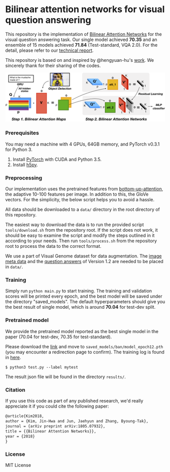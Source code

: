 # Bilinear attention networks for visual question answering

This repository is the implementation of [Bilinear Attention Networks](http://arxiv.org/abs/1805.07932) for the visual question answering task. Our single model achieved **70.35** and an ensemble of 15 models achieved **71.84** (Test-standard, VQA 2.0). For the detail, please refer to our [technical report](http://arxiv.org/abs/1805.07932).

This repository is based on and inspired by @hengyuan-hu's [work](https://github.com/hengyuan-hu/bottom-up-attention-vqa). We sincerely thank for their sharing of the codes.

![Overview of bilinear attention networks](misc/ban_overview.png)

### Prerequisites

You may need a machine with 4 GPUs, 64GB memory, and PyTorch v0.3.1 for Python 3.

1. Install [PyTorch](http://pytorch.org/) with CUDA and Python 3.5.
2. Install [h5py](http://docs.h5py.org/en/latest/build.html).

### Preprocessing

Our implementation uses the pretrained features from [bottom-up-attention](https://github.com/peteanderson80/bottom-up-attention), the adaptive 10-100 features per image. In addition to this, the GloVe vectors. For the simplicity, the below script helps you to avoid a hassle.

All data should be downloaded to a `data/` directory in the root directory of this repository.

The easiest way to download the data is to run the provided script `tools/download.sh` from the repository root. If the script does not work, it should be easy to examine the script and modify the steps outlined in it according to your needs. Then run `tools/process.sh` from the repository root to process the data to the correct format.

We use a part of Visual Genome dataset for data augmentation. The [image meta data](https://visualgenome.org/static/data/dataset/image_data.json.zip) and the [question answers](https://visualgenome.org/static/data/dataset/question_answers.json.zip) of Version 1.2 are needed to be placed in `data/`.

### Training

Simply run `python main.py` to start training. The training and validation scores will be printed every epoch, and the best model will be saved under the directory "saved_models". The default hyperparameters should give you the best result of single model, which is around **70.04** for test-dev split. 

### Pretrained model

We provide the pretrained model reported as the best single model in the paper (70.04 for test-dev, 70.35 for test-standard).

Please download the [link](https://drive.google.com/uc?export=download&id=1OGYxF5WY4uYc_6UobDjhrJIHkl2UGNct) and move to `saved_models/ban/model_epoch12.pth` (you may encounter a redirection page to confirm). The training log is found in [here](https://drive.google.com/uc?export=download&id=1sEa5bTMOFv_Xjo_A0xeNw379_Sljg9R_).

```
$ python3 test.py --label mytest
```

The result json file will be found in the directory `results/`.

### Citation

If you use this code as part of any published research, we'd really appreciate it if you could cite the following paper:

```
@article{Kim2018,
author = {Kim, Jin-Hwa and Jun, Jaehyun and Zhang, Byoung-Tak},
journal = {arXiv preprint arXiv:1805.07932},
title = {{Bilinear Attention Networks}},
year = {2018}
}
```

### License

MIT License
